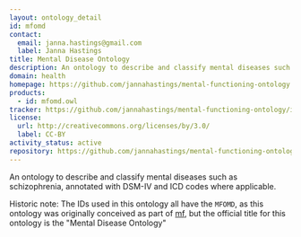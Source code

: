 ```yaml
---
layout: ontology_detail
id: mfomd
contact:
  email: janna.hastings@gmail.com
  label: Janna Hastings
title: Mental Disease Ontology
description: An ontology to describe and classify mental diseases such as schizophrenia, annotated with DSM-IV and ICD codes where applicable
domain: health
homepage: https://github.com/jannahastings/mental-functioning-ontology
products:
  - id: mfomd.owl
tracker: https://github.com/jannahastings/mental-functioning-ontology/issues
license:
  url: http://creativecommons.org/licenses/by/3.0/
  label: CC-BY
activity_status: active
repository: https://github.com/jannahastings/mental-functioning-ontology
---
```


An ontology to describe and classify mental diseases such as schizophrenia, annotated with DSM-IV and ICD codes where applicable.

Historic note: The IDs used in this ontology all have the `MFOMD`, as this ontology was originally conceived as part of [mf](mf.html), but the official title for this ontology is the "Mental Disease Ontology"
